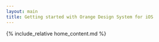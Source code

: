 ```yaml
---
layout: main
title: Getting started with Orange Design System for iOS
---
```

  
{% include_relative home_content.md %}
